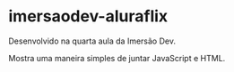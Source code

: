 # imersaodev-aluraflix

Desenvolvido na quarta aula da Imersão Dev.

Mostra uma maneira simples de juntar JavaScript e HTML.
